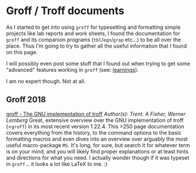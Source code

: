 # Groff / Troff documents
As I started to get into using `groff` for typesetting and formatting 
simple projects like lab reports and work sheets,
I found the documentation for `groff` and its companion programs (`tbl`/`eqn`/`grap` etc...) 
to be all over the place.
Thus I'm going to try to gather all the useful information that I found on this page.

I will possibly even post some stuff that I found out when trying to get some "advanced" 
features working in `groff` (see: [learnings](learnings)).

I am no expert though. Not at all.

## Groff 2018
[groff - The GNU implementation of troff](ressources/groff2018.pdf)
*Author(s): Trent. A Fisher, Werner Lemberg*
Great, extensive overview over the GNU implementation of troff (=`groff`) 
in its most recent version 1.22.4.
This >250 page documentation covers everything from the history, to the 
command options to the basic formatting macros and even dives into an
overview over arguably the most useful macro-package `MS`.
It's long, for sure, but search it for whatever term is on your mind, 
and you will likely find proper explanations or at least hints and directions
for what you need.
I actually wonder though if it was typeset in `groff`... it looks a lot like LaTeX to me. :)
